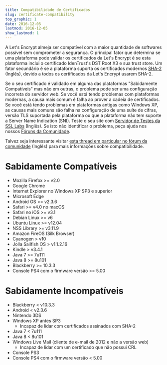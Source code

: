 ```yaml
---
title: Compatibilidade de Certificados
slug: certificate-compatibility
top_graphic: 1
date: 2016-12-05
lastmod: 2016-12-05
show_lastmod: 1
---
```



A Let's Encrypt almeja ser compatível com a maior quantidade de softwares possível sem comprometer a segurança. O principal fator que determina se uma plataforma pode validar os certificados da Let's Encrypt é se esta plataforma inclui o certificado IdenTrust's DST Root X3 e sua trust store. Um fator secundário é se a plataforma suporta os certificados modernos [SHA-2](https://konklone.com/post/why-google-is-hurrying-the-web-to-kill-sha-1) (Inglês), devido a todos os certificados da Let's Encrypt usarem SHA-2.

Se o seu certificado é validado em alguma das plataformas "Sabidamente Compatíveis" mas não em outras, o problema pode ser uma configuração incorreta do servidor web. Se você está tendo problemas com plataformas modernas, a causa mais comum é falha ao prover a cadeia de certificados. Se você está tendo problemas em plataformas antigas como Windows XP, as causas mais comuns são falha na configuração de uma suíte de cifras, versão TLS suportada pela plataforma ou que a plataforma não tem suporte a Server Name Indication (SNI). Teste o seu site com [Servidor de Testes da SSL Labs](https://www.ssllabs.com/ssltest/) (Inglês). Se isto não identificar o problema, peça ajuda nos nossos [Fóruns da Comunidade](https://community.letsencrypt.org/c/help/ajuda-em-portugues).

Talvez seja interessante visitar [esta thread em particular no fórum da comunidade](https://community.letsencrypt.org/t/which-browsers-and-operating-systems-support-lets-encrypt/) (Inglês) para mais informações sobre compatibilidade.

# Sabidamente Compatíveis

* Mozilla Firefox >= v2.0
* Google Chrome
* Internet Explorer no Windows XP SP3 e superior
* Microsoft Edge
* Android OS >= v2.3.6
* Safari >= v4.0 no macOS
* Safari no iOS >= v3.1
* Debian Linux >= v6
* Ubuntu Linux >= v12.04
* NSS Library >= v3.11.9
* Amazon FireOS (Silk Browser)
* Cyanogen > v10
* Jolla Sailfish OS > v1.1.2.16
* Kindle > v3.4.1
* Java 7 >= 7u111
* Java 8 >= 8u101
* Blackberry >= 10.3.3
* Console PS4 com o firmware versão >= 5.00

# Sabidamente Incompatíveis

* Blackberry < v10.3.3
* Android < v2.3.6
* Nintendo 3DS
* Windows XP antes SP3
  * Incapaz de lidar com certificados assinados com SHA-2
* Java 7 < 7u111
* Java 8 < 8u101
* Windows Live Mail (cliente de e-mail de 2012 e não a versão web)
  * Incapaz de lidar com um certificado que não possui CRL
* Console PS3
* Console PS4 com o firmware versão < 5.00
